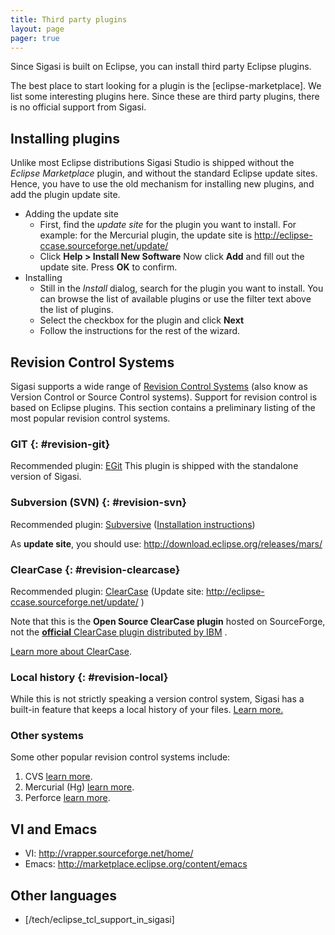 ```yaml
---
title: Third party plugins
layout: page 
pager: true
---
```


Since Sigasi is built on Eclipse, you can install third party Eclipse
plugins.

The best place to start looking for a plugin is the [eclipse-marketplace]. We list some interesting
plugins here. Since these are third party plugins, there is no official
support from Sigasi.

## Installing plugins

Unlike most Eclipse distributions Sigasi Studio is shipped without the *Eclipse Marketplace* plugin, and without the standard Eclipse update sites.
Hence, you have to use the old mechanism for installing new plugins, and add the plugin update site. 

* Adding the update site
    * First, find the *update site* for the plugin you want to install. For example: for the Mercurial plugin, the update site is <http://eclipse-ccase.sourceforge.net/update/>
    * Click **Help > Install New Software** Now click **Add** and fill out the update site. Press **OK** to confirm.
* Installing
    * Still in the *Install* dialog, search for the plugin you want to install. You can browse the list of available plugins or use the filter text above the list of plugins.
    * Select the checkbox for the plugin and click **Next**
    * Follow the instructions for the rest of the wizard.

## Revision Control Systems

Sigasi supports a wide range of [Revision Control
Systems](http://en.wikipedia.org/wiki/Revision_control) (also know as
Version Control or Source Control systems). Support for revision control
is based on Eclipse plugins. This section contains a preliminary listing
of the most popular revision control systems.

### GIT {: #revision-git}

Recommended plugin: [EGit](http://www.eclipse.org/egit/)
This plugin is shipped with the standalone version of Sigasi.

### Subversion (SVN) {: #revision-svn}

Recommended plugin: [Subversive](http://www.eclipse.org/subversive/) ([Installation instructions](https://www.eclipse.org/subversive/installation-instructions.php))

As **update site**, you should use: <http://download.eclipse.org/releases/mars/>


### ClearCase {: #revision-clearcase}

Recommended plugin:
[ClearCase](http://sourceforge.net/apps/mediawiki/eclipse-ccase/index.php?title=Main_Page)
(Update site: http://eclipse-ccase.sourceforge.net/update/ )

Note that this is the **Open Source ClearCase plugin** hosted on
SourceForge, not the [**official** ClearCase plugin distributed by
IBM](http://www.ibm.com/developerworks/rational/downloads/07/cc_eclipse3_2/clearcase_plugins.html)
.

[Learn more about
ClearCase](http://www.ibm.com/developerworks/rational/downloads/07/cc_eclipse3_2/clearcase_plugins.html).

### Local history {: #revision-local}

While this is not strictly speaking a version control system, Sigasi has
a built-in feature that keeps a local history of your files. 
[Learn
more.](http://help.eclipse.org/helios/index.jsp?topic=%2Forg.eclipse.platform.doc.user%2FgettingStarted%2Fqs-55.htm)

### Other systems

Some other popular revision control systems include:

1.  CVS [learn more](http://www.eclipse.org/eclipse/platform-cvs/).
2.  Mercurial (Hg) [learn
    more](http://marketplace.eclipse.org/content/mercurialeclipse-was-hgeclipse).
3.  Perforce [learn
    more](http://www.perforce.com/product/components/eclipse_plugin).

## VI and Emacs

+ VI: <http://vrapper.sourceforge.net/home/>
+ Emacs: <http://marketplace.eclipse.org/content/emacs>

## Other languages

* [/tech/eclipse_tcl_support_in_sigasi]
